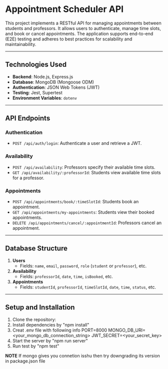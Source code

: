 # Appointment Scheduler API

This project implements a RESTful API for managing appointments between students and professors. It allows users to authenticate, manage time slots, and book or cancel appointments. The application supports end-to-end (E2E) testing and adheres to best practices for scalability and maintainability.

---

## Technologies Used

- **Backend**: Node.js, Express.js
- **Database**: MongoDB (Mongoose ODM)
- **Authentication**: JSON Web Tokens (JWT)
- **Testing**: Jest, Supertest
- **Environment Variables**: `dotenv`

---

## API Endpoints

### **Authentication**

- `POST /api/auth/login`: Authenticate a user and retrieve a JWT.

### **Availability**

- `POST /api/availability`: Professors specify their available time slots.
- `GET /api/availability/:professorId`: Students view available time slots for a professor.

### **Appointments**

- `POST /api/appointments/book/:timeSlotId`: Students book an appointment.
- `GET /api/appointments/my-appointments`: Students view their booked appointments.
- `DELETE /api/appointments/cancel/:appointmentId`: Professors cancel an appointment.

---

## Database Structure

1. **Users**
   - Fields: `name`, `email`, `password`, `role` (`student` or `professor`), etc.
2. **Availability**
   - Fields: `professorId`, `date`, `time`, `isBooked`, etc.
3. **Appointments**
   - Fields: `studentId`, `professorId`, `timeSlotId`, `date`, `time`, `status`, etc.

---

## Setup and Installation

1. Clone the repository:
2. Install dependencies by "npm install"
3. Creat .env file with following info
   PORT=8000
   MONGO_DB_URI=<your_mongo_db_connection_string>
   JWT_SECRET=<your_secret_key>
4. Start the server by "npm run server"
5. Run test by "npm test"

**NOTE** If mongo gives you connetion isshu then try downgrading its version in package.json file
